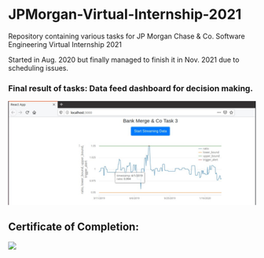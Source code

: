 # JPMorgan-Virtual-Internship-2021
Repository containing various tasks for JP Morgan Chase & Co. Software Engineering Virtual Internship 2021

Started in Aug. 2020 but finally managed to finish it in Nov. 2021 due to scheduling issues.

### Final result of tasks: Data feed dashboard for decision making.

![](final_result.jpg)

## Certificate of Completion: 

![](https://github.com/zoltanszekely21/JPMorgan-Virtual-Internship-2021/blob/main/Certificate%20Sreenshot.jpg)
